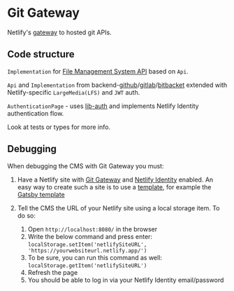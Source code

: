 # Git Gateway

Netlify's [gateway](https://github.com/netlify/git-gateway) to hosted git APIs.

## Code structure

`Implementation` for [File Management System API](https://github.com/decaporg/decap-cms/tree/master/packages/netlify-cms-lib-util/README.md) based on `Api`.

`Api` and `Implementation` from backend-[github](https://github.com/decaporg/decap-cms/tree/master/packages/netlify-cms-backend-github/README.md)/[gitlab](https://github.com/decaporg/decap-cms/tree/master/packages/netlify-cms-backend-gitlab/README.md)/[bitbacket](https://github.com/decaporg/decap-cms/tree/master/packages/netlify-cms-backend-bitbacket/README.md) extended with Netlify-specific `LargeMedia(LFS)` and `JWT` auth.

`AuthenticationPage` - uses [lib-auth](https://github.com/decaporg/decap-cms/tree/master/packages/netlify-cms-lib-auth/README.md) and implements Netlify Identity authentication flow.

Look at tests or types for more info.

## Debugging

When debugging the CMS with Git Gateway you must:

1. Have a Netlify site with [Git Gateway](https://docs.netlify.com/visitor-access/git-gateway/) and [Netlify Identity](https://docs.netlify.com/visitor-access/identity/) enabled. An easy way to create such a site is to use a [template](https://www.netlifycms.org/docs/start-with-a-template/), for example the [Gatsby template](https://app.netlify.com/start/deploy?repository=https://github.com/AustinGreen/gatsby-starter-netlify-cms&stack=cms)
2. Tell the CMS the URL of your Netlify site using a local storage item. To do so:

    1. Open `http://localhost:8080/` in the browser
    2. Write the below command and press enter: `localStorage.setItem('netlifySiteURL', 'https://yourwebsiteurl.netlify.app/')`
    3. To be sure, you can run this command as well: `localStorage.getItem('netlifySiteURL')`
    4. Refresh the page
    5. You should be able to log in via your Netlify Identity email/password
